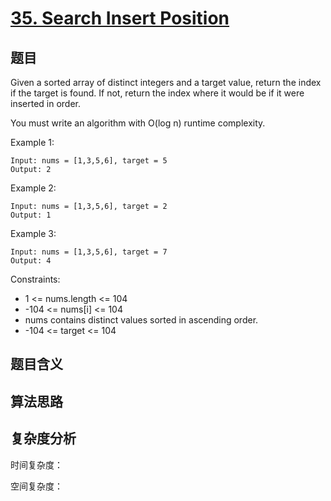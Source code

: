 # [35. Search Insert Position](https://leetcode.com/problems/search-insert-position/)

## 题目

Given a sorted array of distinct integers and a target value, return the index if the target is found. 
If not, return the index where it would be if it were inserted in order.

You must write an algorithm with O(log n) runtime complexity.

Example 1:
```
Input: nums = [1,3,5,6], target = 5
Output: 2
```

Example 2:
```
Input: nums = [1,3,5,6], target = 2
Output: 1
```

Example 3:
```
Input: nums = [1,3,5,6], target = 7
Output: 4
```

Constraints:
- 1 <= nums.length <= 104
- -104 <= nums[i] <= 104
- nums contains distinct values sorted in ascending order.
- -104 <= target <= 104

## 题目含义

## 算法思路

## 复杂度分析

时间复杂度：

空间复杂度：